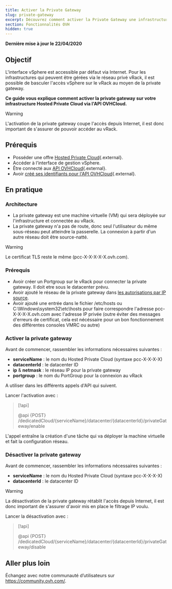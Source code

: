 ```yaml
---
title: Activer la Private Gateway
slug: private-gateway
excerpt: Découvrez comment activer la Private Gateway une infrastructure Hosted Private Cloud
section: Fonctionnalités OVH
hidden: true
---
```


**Dernière mise à jour le 22/04/2020**

## Objectif

L'interface vSphere est accessible par défaut via Internet. Pour les infrastructures qui peuvent être gérées via le réseau privé vRack, il est possible de basculer l'accès vSphere sur le vRack au moyen de la private gateway.

**Ce guide vous explique comment activer la private gateway sur votre infrastructure Hosted Private Cloud via l'API OVHCloud.**

> [!warning]
>
> L'activation de la private gateway coupe l'accès depuis Internet, il est donc important de s'assurer de pouvoir accéder au vRack.
>

## Prérequis

* Posséder une offre [Hosted Private Cloud](https://www.ovh.com/fr/private-cloud/){.external}.
* Accéder à l’interface de gestion vSphere.
* Être connecté aux [API OVHCloud](https://api.ovh.com/console){.external}.
* Avoir [créé ses identifiants pour l'API OVHCloud](https://docs.ovh.com/gb/en/customer/first-steps-with-ovh-api/){.external}.

## En pratique

### Architecture

* La private gateway est une machine virtuelle (VM) qui sera déployée sur l'infrastructure et connectée au vRack.
* La private gateway n'a pas de route, donc seul l'utilisateur du même sous-réseau peut atteindre la passerelle. La connexion à partir d'un autre réseau doit être source-natté.

> [!warning]
>
> Le certificat TLS reste le même (pcc-X-X-X-X-X.ovh.com).
>

### Prérequis

* Avoir créer un Portgroup sur le vRack pour connecter la private gateway. Il doit etre sous le datacenter prévu.
* Avoir ajouté le réseau de la private gateway dans [les autorisations par IP source](https://docs.ovh.com/fr/private-cloud/manager-ovh-private-cloud/).
* Avoir ajouté une entrée dans le fichier /etc/hosts ou C:\Windows\system32\etc\hosts pour faire correspondre l'adresse pcc-X-X-X-X.ovh.com avec l'adresse IP privée (outre éviter des messages d'erreurs de certificat, cela est nécéssaire pour un bon fonctionnement des différentes consoles VMRC ou autre)

### Activer la private gateway

Avant de commencer, rassembler les informations nécessaires suivantes :
- **serviceName** : le nom du Hosted Private Cloud (syntaxe pcc-X-X-X-X)
- **datacenterId** : le datacenter ID
- **ip** & **netmask** : le réseau IP pour la private gateway
- **portgroup** : le nom du PortGroup pour la connexion au vRack

A utiliser dans les différents appels d'API qui suivent.

Lancer l'activation avec :

> [!api]
>
> @api {POST} /dedicatedCloud/{serviceName}/datacenter/{datacenterId}/privateGateway/enable
>

L'appel entraîne la création d'une tâche qui va déployer la machine virtuelle et fait la configuration réseau.

### Désactiver la private gateway

Avant de commencer, rassembler les informations nécessaires suivantes :
- **serviceName** : le nom du Hosted Private Cloud (syntaxe pcc-X-X-X-X)
- **datacenterId** : le datacenter ID

> [!warning]
>
> La désactivation de la private gateway rétablit l'accès depuis Internet, il est donc important de s'assurer d'avoir mis en place le filtrage IP voulu.
>


Lancer la désactivation avec :

> [!api]
>
> @api {POST} /dedicatedCloud/{serviceName}/datacenter/{datacenterId}/privateGateway/disable
>

## Aller plus loin

Échangez avec notre communauté d’utilisateurs sur <https://community.ovh.com/>.
